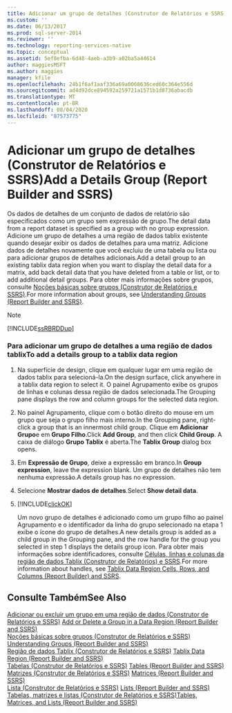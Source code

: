 ```yaml
---
title: Adicionar um grupo de detalhes (Construtor de Relatórios e SSRS) | Microsoft Docs
ms.custom: ''
ms.date: 06/13/2017
ms.prod: sql-server-2014
ms.reviewer: ''
ms.technology: reporting-services-native
ms.topic: conceptual
ms.assetid: 5ef8efba-6d48-4aeb-a3b9-a02ba5a44614
author: maggiesMSFT
ms.author: maggies
manager: kfile
ms.openlocfilehash: 24b1f6af1aaf336a69a0068636ced60c364e556d
ms.sourcegitcommit: ad4d92dce894592a259721a1571b1d8736abacdb
ms.translationtype: MT
ms.contentlocale: pt-BR
ms.lasthandoff: 08/04/2020
ms.locfileid: "87573775"
---
```

# <a name="add-a-details-group-report-builder-and-ssrs"></a><span data-ttu-id="0d5aa-102">Adicionar um grupo de detalhes (Construtor de Relatórios e SSRS)</span><span class="sxs-lookup"><span data-stu-id="0d5aa-102">Add a Details Group (Report Builder and SSRS)</span></span>
  <span data-ttu-id="0d5aa-103">Os dados de detalhes de um conjunto de dados de relatório são especificados como um grupo sem expressão de grupo.</span><span class="sxs-lookup"><span data-stu-id="0d5aa-103">The detail data from a report dataset is specified as a group with no group expression.</span></span> <span data-ttu-id="0d5aa-104">Adicione um grupo de detalhes a uma região de dados tablix existente quando desejar exibir os dados de detalhes para uma matriz. Adicione dados de detalhes novamente que você excluiu de uma tabela ou lista ou para adicionar grupos de detalhes adicionais.</span><span class="sxs-lookup"><span data-stu-id="0d5aa-104">Add a detail group to an existing tablix data region when you want to display the detail data for a matrix, add back detail data that you have deleted from a table or list, or to add additional detail groups.</span></span> <span data-ttu-id="0d5aa-105">Para obter mais informações sobre grupos, consulte [Noções básicas sobre grupos &#40;Construtor de Relatórios e SSRS&#41;](understanding-groups-report-builder-and-ssrs.md).</span><span class="sxs-lookup"><span data-stu-id="0d5aa-105">For more information about groups, see [Understanding Groups &#40;Report Builder and SSRS&#41;](understanding-groups-report-builder-and-ssrs.md).</span></span>  
  
> [!NOTE]  
>  [!INCLUDE[ssRBRDDup](../../includes/ssrbrddup-md.md)]  
  
### <a name="to-add-a-details-group-to-a-tablix-data-region"></a><span data-ttu-id="0d5aa-106">Para adicionar um grupo de detalhes a uma região de dados tablix</span><span class="sxs-lookup"><span data-stu-id="0d5aa-106">To add a details group to a tablix data region</span></span>  
  
1.  <span data-ttu-id="0d5aa-107">Na superfície de design, clique em qualquer lugar em uma região de dados tablix para selecioná-la.</span><span class="sxs-lookup"><span data-stu-id="0d5aa-107">On the design surface, click anywhere in a tablix data region to select it.</span></span> <span data-ttu-id="0d5aa-108">O painel Agrupamento exibe os grupos de linhas e colunas dessa região de dados selecionada.</span><span class="sxs-lookup"><span data-stu-id="0d5aa-108">The Grouping pane displays the row and column groups for the selected data region.</span></span>  
  
2.  <span data-ttu-id="0d5aa-109">No painel Agrupamento, clique com o botão direito do mouse em um grupo que seja o grupo filho mais interno.</span><span class="sxs-lookup"><span data-stu-id="0d5aa-109">In the Grouping pane, right-click a group that is an innermost child group.</span></span> <span data-ttu-id="0d5aa-110">Clique em **Adicionar Grupo**e em **Grupo Filho**.</span><span class="sxs-lookup"><span data-stu-id="0d5aa-110">Click **Add Group**, and then click **Child Group**.</span></span> <span data-ttu-id="0d5aa-111">A caixa de diálogo **Grupo Tablix** é aberta.</span><span class="sxs-lookup"><span data-stu-id="0d5aa-111">The **Tablix Group** dialog box opens.</span></span>  
  
3.  <span data-ttu-id="0d5aa-112">Em **Expressão de Grupo**, deixe a expressão em branco.</span><span class="sxs-lookup"><span data-stu-id="0d5aa-112">In **Group expression**, leave the expression blank.</span></span> <span data-ttu-id="0d5aa-113">Um grupo de detalhes não tem nenhuma expressão.</span><span class="sxs-lookup"><span data-stu-id="0d5aa-113">A details group has no expression.</span></span>  
  
4.  <span data-ttu-id="0d5aa-114">Selecione **Mostrar dados de detalhes**.</span><span class="sxs-lookup"><span data-stu-id="0d5aa-114">Select **Show detail data**.</span></span>  
  
5.  [!INCLUDE[clickOK](../../includes/clickok-md.md)]  
  
     <span data-ttu-id="0d5aa-115">Um novo grupo de detalhes é adicionado como um grupo filho ao painel Agrupamento e o identificador da linha do grupo selecionado na etapa 1 exibe o ícone do grupo de detalhes.</span><span class="sxs-lookup"><span data-stu-id="0d5aa-115">A new details group is added as a child group in the Grouping pane, and the row handle for the group you selected in step 1 displays the details group icon.</span></span> <span data-ttu-id="0d5aa-116">Para obter mais informações sobre identificadores, consulte [Células, linhas e colunas da região de dados Tablix &#40;Construtor de Relatórios&#41; e SSRS](tablix-data-region-cells-rows-and-columns-report-builder-and-ssrs.md).</span><span class="sxs-lookup"><span data-stu-id="0d5aa-116">For more information about handles, see [Tablix Data Region Cells, Rows, and Columns &#40;Report Builder&#41; and SSRS](tablix-data-region-cells-rows-and-columns-report-builder-and-ssrs.md).</span></span>  
  
## <a name="see-also"></a><span data-ttu-id="0d5aa-117">Consulte Também</span><span class="sxs-lookup"><span data-stu-id="0d5aa-117">See Also</span></span>  
 <span data-ttu-id="0d5aa-118">[Adicionar ou excluir um grupo em uma região de dados &#40;Construtor de Relatórios e SSRS&#41;](add-or-delete-a-group-in-a-data-region-report-builder-and-ssrs.md) </span><span class="sxs-lookup"><span data-stu-id="0d5aa-118">[Add or Delete a Group in a Data Region &#40;Report Builder and SSRS&#41;](add-or-delete-a-group-in-a-data-region-report-builder-and-ssrs.md) </span></span>  
 <span data-ttu-id="0d5aa-119">[Noções básicas sobre grupos &#40;Construtor de Relatórios e SSRS&#41;](understanding-groups-report-builder-and-ssrs.md) </span><span class="sxs-lookup"><span data-stu-id="0d5aa-119">[Understanding Groups &#40;Report Builder and SSRS&#41;](understanding-groups-report-builder-and-ssrs.md) </span></span>  
 <span data-ttu-id="0d5aa-120">[Região de dados Tablix &#40;Construtor de Relatórios e SSRS&#41;](../tablix-data-region-report-builder-and-ssrs.md) </span><span class="sxs-lookup"><span data-stu-id="0d5aa-120">[Tablix Data Region &#40;Report Builder and SSRS&#41;](../tablix-data-region-report-builder-and-ssrs.md) </span></span>  
 <span data-ttu-id="0d5aa-121">[Tabelas &#40;Construtor de Relatórios e SSRS&#41;](tables-report-builder-and-ssrs.md) </span><span class="sxs-lookup"><span data-stu-id="0d5aa-121">[Tables &#40;Report Builder  and SSRS&#41;](tables-report-builder-and-ssrs.md) </span></span>  
 <span data-ttu-id="0d5aa-122">[Matrizes &#40;Construtor de Relatórios e SSRS&#41;](create-a-matrix-report-builder-and-ssrs.md) </span><span class="sxs-lookup"><span data-stu-id="0d5aa-122">[Matrices &#40;Report Builder and SSRS&#41;](create-a-matrix-report-builder-and-ssrs.md) </span></span>  
 <span data-ttu-id="0d5aa-123">[Lista &#40;Construtor de Relatórios e SSRS&#41;](create-invoices-and-forms-with-lists-report-builder-and-ssrs.md) </span><span class="sxs-lookup"><span data-stu-id="0d5aa-123">[Lists &#40;Report Builder and SSRS&#41;](create-invoices-and-forms-with-lists-report-builder-and-ssrs.md) </span></span>  
 [<span data-ttu-id="0d5aa-124">Tabelas, matrizes e listas &#40;Construtor de Relatórios e SSRS&#41;</span><span class="sxs-lookup"><span data-stu-id="0d5aa-124">Tables, Matrices, and Lists &#40;Report Builder and SSRS&#41;</span></span>](tables-matrices-and-lists-report-builder-and-ssrs.md)  
  
  
